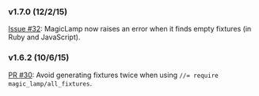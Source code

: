 ### v1.7.0 (12/2/15)
[Issue #32](https://github.com/crismali/magic_lamp/issues/32): MagicLamp now raises an error when it finds empty fixtures (in Ruby and JavaScript).

### v1.6.2 (10/6/15)
[PR #30](https://github.com/crismali/magic_lamp/pull/30): Avoid generating fixtures twice when using `//= require magic_lamp/all_fixtures`.
